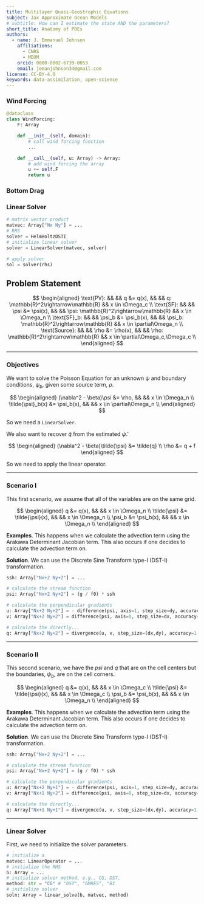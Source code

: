 ```yaml
---
title: Multilayer Quasi-Geostrophic Equations
subject: Jax Approximate Ocean Models
# subtitle: How can I estimate the state AND the parameters?
short_title: Anatomy of PDEs
authors:
  - name: J. Emmanuel Johnson
    affiliations:
      - CNRS
      - MEOM
    orcid: 0000-0002-6739-0053
    email: jemanjohnson34@gmail.com
license: CC-BY-4.0
keywords: data-assimilation, open-science
---
```





### Wind Forcing

```python
@dataclass
class WindForcing:
    F: Array

    def __init__(self, domain):
        # call wind forcing function
        ...

    def __call__(self, u: Array) -> Array:
        # add wind forcing the array
        u += self.F
        return u
```

### Bottom Drag


### Linear Solver

```python
# matrix vector product
matvec: Array["Nx Ny"] = ...
# RHS
solver = HelmHoltzDSTI
# initialize linear solver
solver = LinearSolver(matvec, solver)

# apply solver
sol = solver(rhs)
```


## Problem Statement

$$
\begin{aligned}
\text{PV}: && &&
q &= q(x), 
&& &&
q: \mathbb{R}^2\rightarrow\mathbb{R}
&& 
x \in \Omega_c \\
\text{SF}: && &&
\psi &= \psi(x), 
&& &&
\psi: \mathbb{R}^2\rightarrow\mathbb{R}
&& 
x \in \Omega_n \\
\text{SF}_b: && &&
\psi_b &= \psi_b(x), 
&& &&
\psi_b: \mathbb{R}^2\rightarrow\mathbb{R}
&& 
x \in \partial\Omega_n \\
\text{Source}: && &&
\rho &= \rho(x), 
&& &&
\rho: \mathbb{R}^2\rightarrow\mathbb{R}
&& 
x \in \partial\Omega_c,\Omega_c \\
\end{aligned}
$$

***
### Objectives

We want to solve the Poisson Equation for an unknown $\psi$ and boundary conditions, $\psi_b$, given some source term, $\rho$.

$$
\begin{aligned}
(\nabla^2 - \beta)\psi &= \rho,
&& &&
x \in \Omega_n \\
\tilde{\psi}_b(x) &= 
\psi_b(x),
&& &&
x \in \partial\Omega_n \\
\end{aligned}
$$

So we need a `LinearSolver`.

We also want to recover $\tilde{q}$ from the estimated $\tilde{\psi}$.

$$
\begin{aligned}
(\nabla^2 - \beta)\tilde{\psi} &= \tilde{q} \\
\rho &= q + f
\end{aligned}
$$

So we need to apply the linear operator.

***
### Scenario I

This first scenario, we assume that all of the variables are on the same grid.

$$
\begin{aligned}
q &= q(x), 
&& &&
x \in \Omega_n \\
\tilde{\psi} &= \tilde{\psi}(x), 
&& &&
x \in \Omega_n \\
\psi_b &= \psi_b(x), 
&& &&
x \in \Omega_n \\
\end{aligned}
$$

**Examples**.
This happens when we calculate the advection term using the Arakawa Determinant Jacobian term.
This also occurs if one decides to calculate the advection term on.

**Solution**.
We can use the Discrete Sine Transform type-I (DST-I) transformation.

```python
ssh: Array["Nx+2 Ny+2"] = ...

# calculate the stream function
psi: Array["Nx+2 Ny+2"] = (g / f0) * ssh

# calculate the perpendicular gradients
u: Array["Nx+2 Ny+2"] = - difference(psi, axis=1, step_size=dy, accuracy=1, method="backward")
v: Array["Nx+2 Ny+2"] = difference(psi, axis=0, step_size=dx, accuracy=1, method="backward")

# calculate the directly...
q: Array["Nx+2 Ny+2"] = divergence(u, v, step_size=(dx,dy), accuracy=1, method="backward")
```

***
### Scenario II

This second scenario, we have the $psi$ and $q$ that are on the cell centers but the boundaries, $\psi_b$, are on the cell corners.

$$
\begin{aligned}
q &= q(x), 
&& &&
x \in \Omega_c \\
\tilde{\psi} &= \tilde{\psi}(x), 
&& &&
x \in \Omega_c \\
\psi_b &= \psi_b(x), 
&& &&
x \in \Omega_n \\
\end{aligned}
$$

**Examples**.
This happens when we calculate the advection term using the Arakawa Determinant Jacobian term.
This also occurs if one decides to calculate the advection term on.

**Solution**.
We can use the Discrete Sine Transform type-I (DST-I) transformation.

```python
ssh: Array["Nx+2 Ny+2"] = ...

# calculate the stream function
psi: Array["Nx+2 Ny+2"] = (g / f0) * ssh

# calculate the perpendicular gradients
u: Array["Nx+2 Ny+1"] = - difference(psi, axis=1, step_size=dy, accuracy=1, method="backward")
v: Array["Nx+1 Ny+2"] = difference(psi, axis=0, step_size=dx, accuracy=1, method="backward")

# calculate the directly...
q: Array["Nx+1 Ny+1"] = divergence(u, v, step_size=(dx,dy), accuracy=1, method="backward")
```


***
### Linear Solver

First, we need to initialize the solver parameters.

```python
# initialize a 
matvec: LinearOperator = ...
# initialize the RHS
b: Array = ...
# initialize solver method, e.g., CG, DST, 
method: str = "CG" # "DST", "GMRES", "BI
# initialize solver
soln: Array = linear_solve(b, matvec, method)
```